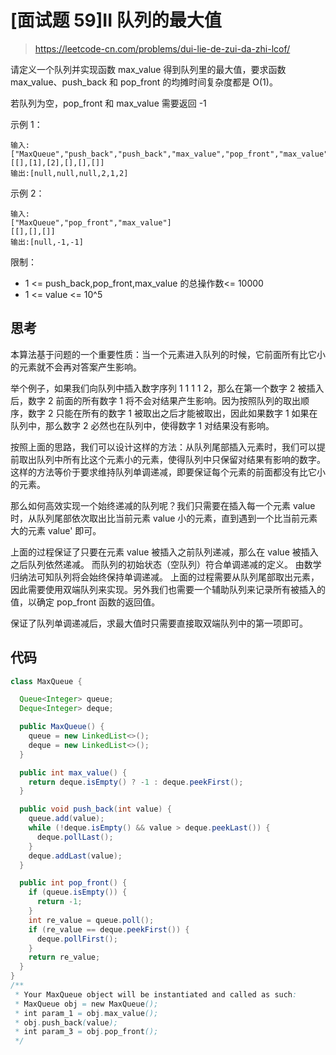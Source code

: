 # [面试题 59]II 队列的最大值

> https://leetcode-cn.com/problems/dui-lie-de-zui-da-zhi-lcof/

请定义一个队列并实现函数 max_value 得到队列里的最大值，要求函数 max_value、push_back 和 pop_front 的均摊时间复杂度都是 O(1)。

若队列为空，pop_front 和 max_value 需要返回 -1

示例 1：

```
输入:
["MaxQueue","push_back","push_back","max_value","pop_front","max_value"]
[[],[1],[2],[],[],[]]
输出:[null,null,null,2,1,2]
```

示例 2：

```
输入:
["MaxQueue","pop_front","max_value"]
[[],[],[]]
输出:[null,-1,-1]
```

限制：

- 1 <= push_back,pop_front,max_value 的总操作数<= 10000
- 1 <= value <= 10^5

## 思考

本算法基于问题的一个重要性质：当一个元素进入队列的时候，它前面所有比它小的元素就不会再对答案产生影响。

举个例子，如果我们向队列中插入数字序列 1 1 1 1 2，那么在第一个数字 2 被插入后，数字 2 前面的所有数字 1 将不会对结果产生影响。因为按照队列的取出顺序，数字 2 只能在所有的数字 1 被取出之后才能被取出，因此如果数字 1 如果在队列中，那么数字 2 必然也在队列中，使得数字 1 对结果没有影响。

按照上面的思路，我们可以设计这样的方法：从队列尾部插入元素时，我们可以提前取出队列中所有比这个元素小的元素，使得队列中只保留对结果有影响的数字。这样的方法等价于要求维持队列单调递减，即要保证每个元素的前面都没有比它小的元素。

那么如何高效实现一个始终递减的队列呢？我们只需要在插入每一个元素 value 时，从队列尾部依次取出比当前元素 value 小的元素，直到遇到一个比当前元素大的元素 value' 即可。

上面的过程保证了只要在元素 value 被插入之前队列递减，那么在 value 被插入之后队列依然递减。
而队列的初始状态（空队列）符合单调递减的定义。
由数学归纳法可知队列将会始终保持单调递减。
上面的过程需要从队列尾部取出元素，因此需要使用双端队列来实现。另外我们也需要一个辅助队列来记录所有被插入的值，以确定 pop_front 函数的返回值。

保证了队列单调递减后，求最大值时只需要直接取双端队列中的第一项即可。

## 代码

```java
class MaxQueue {

  Queue<Integer> queue;
  Deque<Integer> deque;

  public MaxQueue() {
    queue = new LinkedList<>();
    deque = new LinkedList<>();
  }

  public int max_value() {
    return deque.isEmpty() ? -1 : deque.peekFirst();
  }

  public void push_back(int value) {
    queue.add(value);
    while (!deque.isEmpty() && value > deque.peekLast()) {
      deque.pollLast();
    }
    deque.addLast(value);
  }

  public int pop_front() {
    if (queue.isEmpty()) {
      return -1;
    }
    int re_value = queue.poll();
    if (re_value == deque.peekFirst()) {
      deque.pollFirst();
    }
    return re_value;
  }
}
/**
 * Your MaxQueue object will be instantiated and called as such:
 * MaxQueue obj = new MaxQueue();
 * int param_1 = obj.max_value();
 * obj.push_back(value);
 * int param_3 = obj.pop_front();
 */

```
